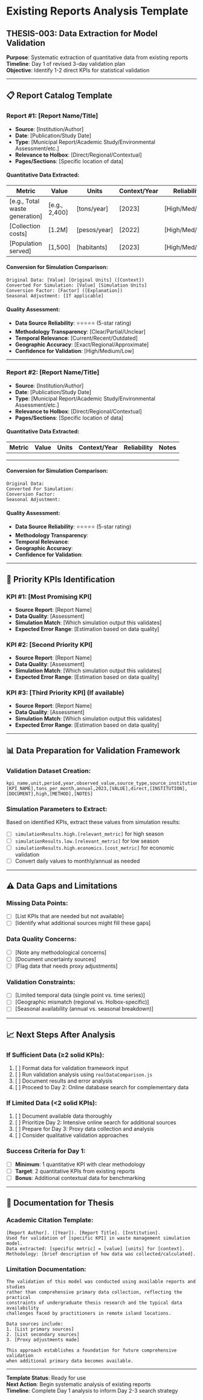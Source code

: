 # Existing Reports Analysis Template
## THESIS-003: Data Extraction for Model Validation

**Purpose**: Systematic extraction of quantitative data from existing reports  
**Timeline**: Day 1 of revised 3-day validation plan  
**Objective**: Identify 1-2 direct KPIs for statistical validation

---

## 📋 **Report Catalog Template**

### **Report #1: [Report Name/Title]**
- **Source**: [Institution/Author]
- **Date**: [Publication/Study Date]
- **Type**: [Municipal Report/Academic Study/Environmental Assessment/etc.]
- **Relevance to Holbox**: [Direct/Regional/Contextual]
- **Pages/Sections**: [Specific location of data]

#### **Quantitative Data Extracted:**
| Metric | Value | Units | Context/Year | Reliability | Notes |
|--------|-------|-------|--------------|-------------|-------|
| [e.g., Total waste generation] | [e.g., 2,400] | [tons/year] | [2023] | [High/Med/Low] | [Methodology notes] |
| [Collection costs] | [1.2M] | [pesos/year] | [2022] | [High/Med/Low] | [Budget category] |
| [Population served] | [1,500] | [habitants] | [2023] | [High/Med/Low] | [Permanent residents] |

#### **Conversion for Simulation Comparison:**
```
Original Data: [Value] [Original Units] ([Context])
Converted For Simulation: [Value] [Simulation Units]
Conversion Factor: [Factor] ([Explanation])
Seasonal Adjustment: [If applicable]
```

#### **Quality Assessment:**
- **Data Source Reliability**: ⭐⭐⭐⭐⭐ (5-star rating)
- **Methodology Transparency**: [Clear/Partial/Unclear]
- **Temporal Relevance**: [Current/Recent/Outdated]
- **Geographic Accuracy**: [Exact/Regional/Approximate]
- **Confidence for Validation**: [High/Medium/Low]

---

### **Report #2: [Report Name/Title]**
- **Source**: [Institution/Author]
- **Date**: [Publication/Study Date]
- **Type**: [Municipal Report/Academic Study/Environmental Assessment/etc.]
- **Relevance to Holbox**: [Direct/Regional/Contextual]
- **Pages/Sections**: [Specific location of data]

#### **Quantitative Data Extracted:**
| Metric | Value | Units | Context/Year | Reliability | Notes |
|--------|-------|-------|--------------|-------------|-------|
| | | | | | |
| | | | | | |
| | | | | | |

#### **Conversion for Simulation Comparison:**
```
Original Data: 
Converted For Simulation: 
Conversion Factor: 
Seasonal Adjustment: 
```

#### **Quality Assessment:**
- **Data Source Reliability**: ⭐⭐⭐⭐⭐ (5-star rating)
- **Methodology Transparency**: 
- **Temporal Relevance**: 
- **Geographic Accuracy**: 
- **Confidence for Validation**: 

---

## 🎯 **Priority KPIs Identification**

### **KPI #1: [Most Promising KPI]**
- **Source Report**: [Report Name]
- **Data Quality**: [Assessment]
- **Simulation Match**: [Which simulation output this validates]
- **Expected Error Range**: [Estimation based on data quality]

### **KPI #2: [Second Priority KPI]**
- **Source Report**: [Report Name]
- **Data Quality**: [Assessment]
- **Simulation Match**: [Which simulation output this validates]
- **Expected Error Range**: [Estimation based on data quality]

### **KPI #3: [Third Priority KPI]** (If available)
- **Source Report**: [Report Name]
- **Data Quality**: [Assessment]
- **Simulation Match**: [Which simulation output this validates]
- **Expected Error Range**: [Estimation based on data quality]

---

## 📊 **Data Preparation for Validation Framework**

### **Validation Dataset Creation:**
```csv
kpi_name,unit,period,year,observed_value,source_type,source_institution,source_document,confidence_level,methodology,notes
[KPI_NAME],tons_per_month,annual,2023,[VALUE],direct,[INSTITUTION],[DOCUMENT],high,[METHOD],[NOTES]
```

### **Simulation Parameters to Extract:**
Based on identified KPIs, extract these values from simulation results:
- [ ] `simulationResults.high.[relevant_metric]` for high season
- [ ] `simulationResults.low.[relevant_metric]` for low season  
- [ ] `simulationResults.high.economics.[cost_metric]` for economic validation
- [ ] Convert daily values to monthly/annual as needed

---

## ⚠️ **Data Gaps and Limitations**

### **Missing Data Points:**
- [ ] [List KPIs that are needed but not available]
- [ ] [Identify what additional sources might fill these gaps]

### **Data Quality Concerns:**
- [ ] [Note any methodological concerns]
- [ ] [Document uncertainty sources]
- [ ] [Flag data that needs proxy adjustments]

### **Validation Constraints:**
- [ ] [Limited temporal data (single point vs. time series)]
- [ ] [Geographic mismatch (regional vs. Holbox-specific)]
- [ ] [Seasonal availability (annual vs. seasonal breakdown)]

---

## 📈 **Next Steps After Analysis**

### **If Sufficient Data (≥2 solid KPIs):**
1. [ ] Format data for validation framework input
2. [ ] Run validation analysis using `realDataComparison.js`
3. [ ] Document results and error analysis
4. [ ] Proceed to Day 2: Online database search for complementary data

### **If Limited Data (<2 solid KPIs):**
1. [ ] Document available data thoroughly  
2. [ ] Prioritize Day 2: Intensive online search for additional sources
3. [ ] Prepare for Day 3: Proxy data collection and analysis
4. [ ] Consider qualitative validation approaches

### **Success Criteria for Day 1:**
- [ ] **Minimum**: 1 quantitative KPI with clear methodology
- [ ] **Target**: 2 quantitative KPIs from existing reports
- [ ] **Bonus**: Additional contextual data for benchmarking

---

## 📝 **Documentation for Thesis**

### **Academic Citation Template:**
```
[Report Author]. ([Year]). [Report Title]. [Institution]. 
Used for validation of [specific KPI] in waste management simulation model.
Data extracted: [specific metric] = [value] [units] for [context].
Methodology: [brief description of how data was collected/calculated].
```

### **Limitation Documentation:**
```
The validation of this model was conducted using available reports and studies 
rather than comprehensive primary data collection, reflecting the practical 
constraints of undergraduate thesis research and the typical data availability 
challenges faced by practitioners in remote island locations.

Data sources include:
1. [List primary sources]
2. [List secondary sources]  
3. [Proxy adjustments made]

This approach establishes a foundation for future comprehensive validation 
when additional primary data becomes available.
```

---

**Template Status**: Ready for use  
**Next Action**: Begin systematic analysis of existing reports  
**Timeline**: Complete Day 1 analysis to inform Day 2-3 search strategy